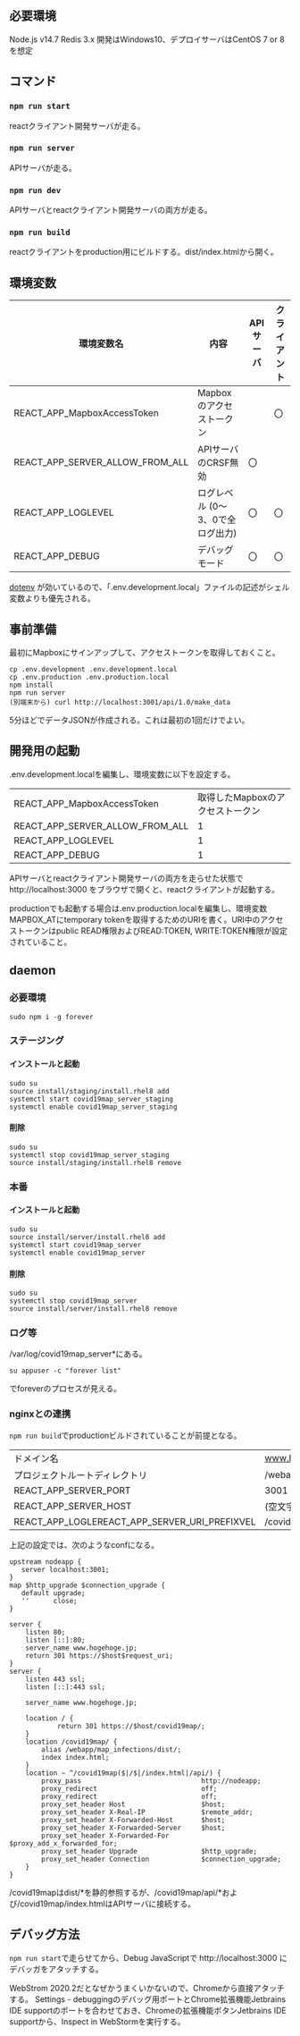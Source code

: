 ## 必要環境

Node.js v14.7
Redis 3.x
開発はWindows10、デプロイサーバはCentOS 7 or 8を想定

## コマンド

### `npm run start`
reactクライアント開発サーバが走る。

### `npm run server`
APIサーバが走る。

### `npm run dev`
APIサーバとreactクライアント開発サーバの両方が走る。

### `npm run build`
reactクライアントをproduction用にビルドする。dist/index.htmlから開く。

## 環境変数

| 環境変数名 | 内容 | APIサーバ | クライアント |
| --------------------------- | ---------------------- | --- | --- |
| REACT_APP_MapboxAccessToken | Mapboxのアクセストークン |     |  〇 |
| REACT_APP_SERVER_ALLOW_FROM_ALL | APIサーバのCRSF無効 | 〇  |   |
| REACT_APP_LOGLEVEL | ログレベル (0～3、0で全ログ出力) |  〇  |  〇 |
| REACT_APP_DEBUG | デバッグモード |  〇  |  〇 |

[dotenv](https://www.npmjs.com/package/dotenv) が効いているので、「.env.development.local」ファイルの記述がシェル変数よりも優先される。

## 事前準備

最初にMapboxにサインアップして、アクセストークンを取得しておくこと。

```
cp .env.development .env.development.local
cp .env.production .env.production.local
npm install
npm run server
(別端末から) curl http://localhost:3001/api/1.0/make_data
```

5分ほどでデータJSONが作成される。これは最初の1回だけでよい。

## 開発用の起動
.env.development.localを編集し、環境変数に以下を設定する。

| | |
| --------------------------- | ---------------------- |
| REACT_APP_MapboxAccessToken | 取得したMapboxのアクセストークン |
| REACT_APP_SERVER_ALLOW_FROM_ALL | 1 |
| REACT_APP_LOGLEVEL | 1 |
| REACT_APP_DEBUG | 1 |

APIサーバとreactクライアント開発サーバの両方を走らせた状態で http://localhost:3000 をブラウザで開くと、reactクライアントが起動する。

productionでも起動する場合は.env.production.localを編集し、環境変数MAPBOX_ATにtemporary tokenを取得するためのURIを書く。URI中のアクセストークンはpublic READ権限およびREAD:TOKEN, WRITE:TOKEN権限が設定されていること。

## daemon

### 必要環境
```
sudo npm i -g forever
```

### ステージング
#### インストールと起動
```
sudo su
source install/staging/install.rhel8 add
systemctl start covid19map_server_staging
systemctl enable covid19map_server_staging
```
#### 削除
```
sudo su
systemctl stop covid19map_server_staging
source install/staging/install.rhel8 remove
```

### 本番
#### インストールと起動
```
sudo su
source install/server/install.rhel8 add
systemctl start covid19map_server
systemctl enable covid19map_server
```
#### 削除
```
sudo su
systemctl stop covid19map_server
source install/server/install.rhel8 remove
```

### ログ等

/var/log/covid19map_server*にある。

```
su appuser -c "forever list"
```
でforeverのプロセスが見える。

### nginxとの連携

```npm run build```でproductionビルドされていることが前提となる。

| | |
| --------------------------- | ---------------------- |
| ドメイン名 | www.hogehoge.jp |
| プロジェクトルートディレクトリ | /webapp |
| REACT_APP_SERVER_PORT | 3001 |
| REACT_APP_SERVER_HOST | (空文字列) |
| REACT_APP_LOGLEREACT_APP_SERVER_URI_PREFIXVEL | /covid19map |

上記の設定では、次のようなconfになる。

```
upstream nodeapp {
   server localhost:3001;
}
map $http_upgrade $connection_upgrade {
   default upgrade;
   ''      close;
}

server {
    listen 80;
    listen [::]:80;
    server_name www.hogehoge.jp;
    return 301 https://$host$request_uri;
}
server {
    listen 443 ssl;
    listen [::]:443 ssl;

    server_name www.hogehoge.jp;

    location / {
		    return 301 https://$host/covid19map/;
    }
    location /covid19map/ {
        alias /webapp/map_infections/dist/;
        index index.html;
    }
    location ~ ^/covid19map($|/$|/index.html|/api/) {
        proxy_pass                              http://nodeapp;
        proxy_redirect                          off;
        proxy_redirect                          off;
        proxy_set_header Host                   $host;
        proxy_set_header X-Real-IP              $remote_addr;
        proxy_set_header X-Forwarded-Host       $host;
        proxy_set_header X-Forwarded-Server     $host;
        proxy_set_header X-Forwarded-For        $proxy_add_x_forwarded_for;
        proxy_set_header Upgrade                $http_upgrade;
        proxy_set_header Connection             $connection_upgrade;
    }
}
```

/covid19mapはdist/*を静的参照するが、/covid19map/api/*および/covid19map/index.htmlはAPIサーバに接続する。

## デバッグ方法

`npm run start`で走らせてから、Debug JavaScriptで http://localhost:3000 にデバッガをアタッチする。

WebStrom 2020.2だとなぜかうまくいかないので、Chromeから直接アタッチする。
Settings - debuggingのデバッグ用ポートとChrome拡張機能Jetbrains IDE supportのポートを合わせておき、Chromeの拡張機能ボタンJetbrains IDE supportから、Inspect in WebStormを実行する。


